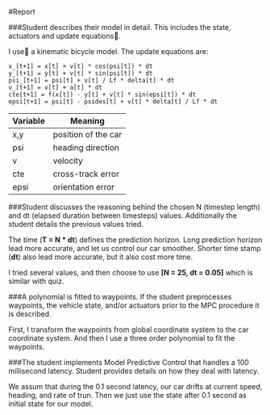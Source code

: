 #Report

###Student describes their model in detail. This includes the state, actuators and update equations.

I use a kinematic bicycle model. The update equations are:

	x_[t+1] = x[t] + v[t] * cos(psi[t]) * dt
	y_[t+1] = y[t] + v[t] * sin(psi[t]) * dt
	psi_[t+1] = psi[t] + v[t] / Lf * delta[t] * dt
	v_[t+1] = v[t] + a[t] * dt
	cte[t+1] = f(x[t]) - y[t] + v[t] * sin(epsi[t]) * dt
	epsi[t+1] = psi[t] - psides[t] + v[t] * delta[t] / Lf * dt


Variable | Meaning
---|---
x,y|position of the car
psi|heading direction
v|velocity
cte|cross-track error
epsi|orientation error

###Student discusses the reasoning behind the chosen N (timestep length) and dt (elapsed duration between timesteps) values. Additionally the student details the previous values tried.

The time (**T = N * dt**) defines the prediction horizon. Long prediction horizon lead more accurate, and let us control our car smoother. Shorter time stamp (**dt**) also lead more accurate, but it also cost more time.

I tried several values, and then choose to use **[N = 25, dt = 0.05]** which is similar with quiz.

###A polynomial is fitted to waypoints. If the student preprocesses waypoints, the vehicle state, and/or actuators prior to the MPC procedure it is described.

First, I transform the waypoints from global coordinate system to the car coordinate system. And then I use a three order polynomial to fit the waypoints.

###The student implements Model Predictive Control that handles a 100 millisecond latency. Student provides details on how they deal with latency.

We assum that during the 0.1 second latency, our car drifts at current speed, heading, and rate of trun. Then we just use the state after 0.1 second as initial state for our model.